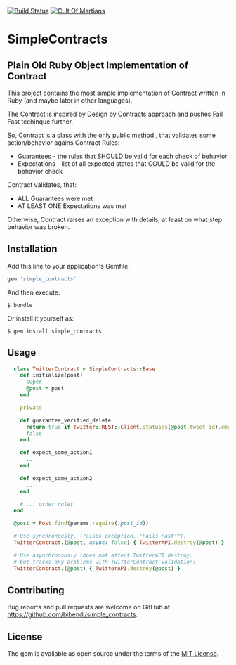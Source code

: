 [![Build Status](https://travis-ci.com/bibendi/simple_contracts.svg?branch=master)](https://travis-ci.com/bibendi/simple_contracts)
[![Cult Of Martians](http://cultofmartians.com/assets/badges/badge.svg)](https://cultofmartians.com/tasks/simple-contracts.html)

# SimpleContracts

## Plain Old Ruby Object Implementation of Contract

This project contains the most simple implementation of Contract written in Ruby (and maybe later in other languages).

The Contract is inspired by Design by Contracts approach and pushes Fail Fast techinque further.

So, Contract is a class with the only public method , that validates some action/behavior agains Contract Rules:
 - Guarantees - the rules that SHOULD be valid for each check of behavior
 - Expectations - list of all expected states that COULD be valid for the behavior check

Contract validates, that:
 - ALL Guarantees were met
 - AT LEAST ONE Expectations was met

Otherwise, Contract raises an exception with details, at least on what step behavior was broken.

## Installation

Add this line to your application's Gemfile:

```ruby
gem 'simple_contracts'
```

And then execute:

    $ bundle

Or install it yourself as:

    $ gem install simple_contracts

## Usage

```ruby
  class TwitterContract < SimpleContracts::Base
    def initialize(post)
      super
      @post = post
    end

    private

    def guarantee_verified_delete
      return true if Twitter::REST::Client.statuses(@post.tweet_id).empty?
      false
    end

    def expect_some_action1
      ...
    end

    def expect_some_action2
      ...
    end

    # ... other rules
  end

  @post = Post.find(params.require(:post_id))

  # Use synchronously, (raises exception, "Fails Fast"™):
  TwitterContract.(@post, async: false) { TwitterAPI.destroy(@post) }

  # Use asynchronously (does not affect TwitterAPI.destroy,
  # but tracks any problems with TwitterContract validation)
  TwitterContract.(@post) { TwitterAPI.destroy(@post) }
```

## Contributing

Bug reports and pull requests are welcome on GitHub at https://github.com/bibendi/simple_contracts.

## License

The gem is available as open source under the terms of the [MIT License](https://opensource.org/licenses/MIT).
